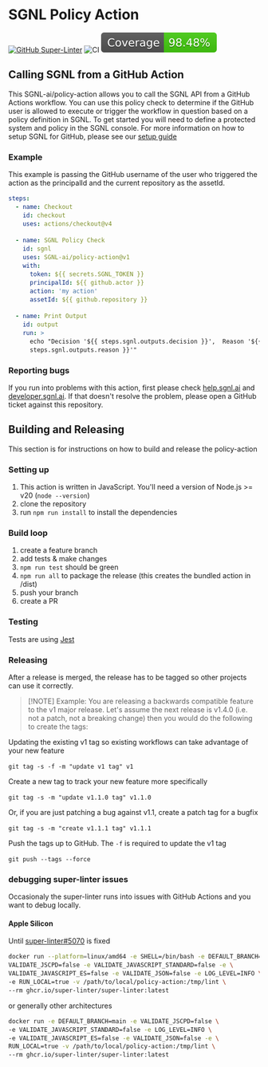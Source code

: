 # SGNL Policy Action

[![GitHub Super-Linter](https://github.com/actions/javascript-action/actions/workflows/linter.yml/badge.svg)](https://github.com/super-linter/super-linter)
![CI](https://github.com/actions/javascript-action/actions/workflows/ci.yml/badge.svg)
![Code Coverage](badges/coverage.svg)

## Calling SGNL from a GitHub Action

This SGNL-ai/policy-action allows you to call the SGNL API from a GitHub Actions
workflow. You can use this policy check to determine if the GitHub user is
allowed to execute or trigger the workflow in question based on a policy
definition in SGNL. To get started you will need to define a protected system
and policy in the SGNL console. For more information on how to setup SGNL for
GitHub, please see our
[setup guide](https://help.sgnl.ai/articles/protected-systems/protected-system-github/)

### Example

This example is passing the GitHub username of the user who triggered the action
as the principalId and the current repository as the assetId.

```yaml
steps:
  - name: Checkout
    id: checkout
    uses: actions/checkout@v4

  - name: SGNL Policy Check
    id: sgnl
    uses: SGNL-ai/policy-action@v1
    with:
      token: ${{ secrets.SGNL_TOKEN }}
      principalId: ${{ github.actor }}
      action: 'my action'
      assetId: ${{ github.repository }}

  - name: Print Output
    id: output
    run: >
      echo "Decision '${{ steps.sgnl.outputs.decision }}',  Reason '${{
      steps.sgnl.outputs.reason }}'"
```

### Reporting bugs

If you run into problems with this action, first please check
[help.sgnl.ai](https://help.sgnl.ai) and
[developer.sgnl.ai](https://developer.sgnl.ai). If that doesn't resolve the
problem, please open a GitHub ticket against this repository.

## Building and Releasing

This section is for instructions on how to build and release the policy-action

### Setting up

1. This action is written in JavaScript. You'll need a version of Node.js >= v20
   (`node --version`)
1. clone the repository
1. run `npm run install` to install the dependencies

### Build loop

1. create a feature branch
1. add tests & make changes
1. `npm run test` should be green
1. `npm run all` to package the release (this creates the bundled action in
   /dist)
1. push your branch
1. create a PR

### Testing

Tests are using [Jest](https://jestjs.io/)

### Releasing

After a release is merged, the release has to be tagged so other projects can
use it correctly.

> [!NOTE] Example: You are releasing a backwards compatible feature to the v1
> major release. Let's assume the next release is v1.4.0 (i.e. not a patch, not
> a breaking change) then you would do the following to create the tags:

Updating the existing v1 tag so existing workflows can take advantage of your
new feature

`git tag -s -f -m "update v1 tag" v1`

Create a new tag to track your new feature more specifically

`git tag -s -m "update v1.1.0 tag" v1.1.0`

Or, if you are just patching a bug against v1.1, create a patch tag for a bugfix

`git tag -s -m "create v1.1.1 tag" v1.1.1`

Push the tags up to GitHub. The `-f` is required to update the v1 tag

`git push --tags --force`

### debugging super-linter issues

Occasionaly the super-linter runs into issues with GitHub Actions and you want
to debug locally.

#### Apple Silicon

Until
[super-linter#5070](https://github.com/super-linter/super-linter/issues/5070) is
fixed

```bash
docker run --platform=linux/amd64 -e SHELL=/bin/bash -e DEFAULT_BRANCH=main -e \
VALIDATE_JSCPD=false -e VALIDATE_JAVASCRIPT_STANDARD=false -e \
VALIDATE_JAVASCRIPT_ES=false -e VALIDATE_JSON=false -e LOG_LEVEL=INFO \
-e RUN_LOCAL=true -v /path/to/local/policy-action:/tmp/lint \
--rm ghcr.io/super-linter/super-linter:latest
```

or generally other architectures

```bash
docker run -e DEFAULT_BRANCH=main -e VALIDATE_JSCPD=false \
-e VALIDATE_JAVASCRIPT_STANDARD=false -e LOG_LEVEL=INFO \
-e VALIDATE_JAVASCRIPT_ES=false -e VALIDATE_JSON=false -e \
RUN_LOCAL=true -v /path/to/local/policy-action:/tmp/lint \
--rm ghcr.io/super-linter/super-linter:latest
```
